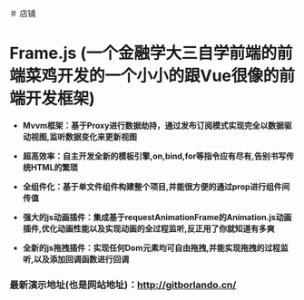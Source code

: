 ＃ 店铺
#     __Frame.js (一个金融学大三自学前端的前端菜鸡开发的一个小小的跟Vue很像的前端开发框架)__   
+ __Mvvm框架：基于Proxy进行数据劫持，通过发布订阅模式实现完全以数据驱动视图,监听数据变化来更新视图__

+ __超高效率：自主开发全新的模板引擎,on,bind,for等指令应有尽有,告别书写传统HTML的繁琐__

+ __全组件化：基于单文件组件构建整个项目,并能很方便的通过prop进行组件间传值__  
 
+ __强大的js动画插件：集成基于requestAnimationFrame的Animation.js动画插件,优化动画性能以及实现动画的全过程监听,反正用了你就知道有多爽__  

+ __全新的js拖拽插件：实现任何Dom元素均可自由拖拽,并能实现拖拽的过程监听,以及添加回调函数进行回调__  

 ### __最新演示地址(也是网站地址)：http://gitborlando.cn/__

